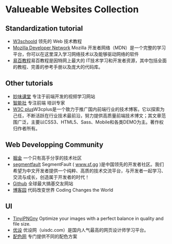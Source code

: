 ﻿# Valueable Websites Collection


## Standardization tutorial

- [W3schoold][1] 领先的 Web 技术教程
- [Mozilla Developer Network][2] Mozilla 开发者网络（MDN）是一个完整的学习平台，你可以在这里深入学习网络技术以及能够驱动网络的软件
- [ 易百教程][13]易百教程是因特网上最大的 IT技术学习和开发者资源，其中包括全面的教程、完善的参考手册以及庞大的代码库。

## Other tutorials

 - [妙味课堂][3] 专注于前端开发的视频学习网站
 - [智能社][4] 专注前端 培训专家
 - [W3C plus][5]W3cplus是一个致力于推广国内前端行业的技术博客。它以探索为己任，不断活跃在行业技术最前沿，努力提供高质量前端技术博文；其文章范围广泛，主要以CSS3、HTML5、Sass、Mobile和各类DEMO为主。著作权归作者所有。

## Web Developping Community

 - [掘金][6] 一个只有高手分享的技术社区
 - [segmentfault][7] SegmentFault ( www.sf.gg )是中国领先的开发者社区。我们希望为中文开发者提供一个纯粹、高质的技术交流平台，与开发者一起学习、交流与成长，创造属于开发者的时代！
 - [Github][8] 全球最大搞基交友网站
 - [博客园][9] 代码改变世界 Coding Changes the World

## UI

 - [TinyiPNGny][10] Optimize your images with a perfect balance in quality and file size.
 - [优设][11] 优设网（uisdc.com）是国内人气最高的网页设计师学习平台。
 - [配色网][12] 专门提供不同的配色方案

 
 


  [1]: http://www.w3school.com.cn/
  [2]: https://developer.mozilla.org/zh-CN/docs/Web/JavaScript
  [3]: http://www.miaov.com/
  [4]: http://www.zhinengshe.com/index.html
  [5]: http://www.w3cplus.com/
  [6]: https://juejin.im/
  [7]: https://segmentfault.com/
  [8]: https://github.com/
  [9]: http://www.cnblogs.com/
  [10]: https://tinypng.com/
  [11]: http://www.uisdc.com/
  [12]: http://www.peise.net/
  [13]: http://www.yiibai.com/

